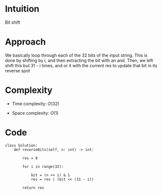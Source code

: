 # Intuition
Bit shift

# Approach
We basically loop through each of the 32 bits of the input string. This is done by shifting by i, and then extracting the bit with an and. Then, we left shift this but 31 - i times, and or it with the current res to update that bit in its reverse spot

# Complexity
- Time complexity: $O(32)$
<!-- Add your time complexity here, e.g. $$O(n)$$ -->

- Space complexity: $O(1)$
<!-- Add your space complexity here, e.g. $$O(n)$$ -->

# Code
```python3
class Solution:
    def reverseBits(self, n: int) -> int:

        res = 0

        for i in range(32):

            bit = (n >> i) & 1
            res = res | (bit << (31 - i))

        return res
```

